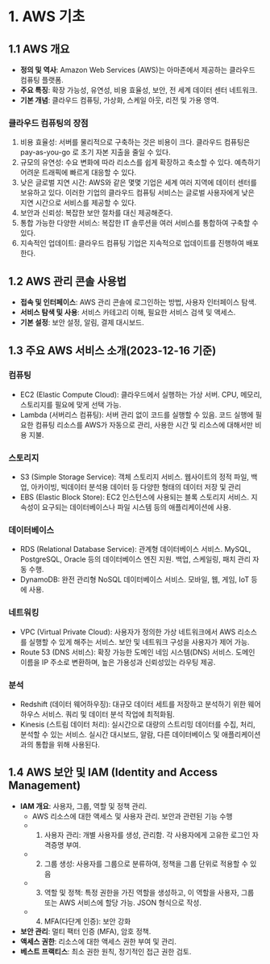 # 1. AWS 기초

## 1.1 AWS 개요
- **정의 및 역사**: Amazon Web Services (AWS)는 아마존에서 제공하는 클라우드 컴퓨팅 플랫폼.
- **주요 특징**: 확장 가능성, 유연성, 비용 효율성, 보안, 전 세계 데이터 센터 네트워크.
- **기본 개념**: 클라우드 컴퓨팅, 가상화, 스케일 아웃, 리전 및 가용 영역.

### 클라우드 컴퓨팅의 장점
1. 비용 효율성: 서버를 물리적으로 구축하는 것은 비용이 크다. 클라우드 컴퓨팅은 pay-as-you-go 로 초기 자본 지출을 줄일 수 있다.
2. 규모의 유연성: 수요 변화에 따라 리소스를 쉽게 확장하고 축소할 수 있다. 예측하기 어려운 트래픽에 빠르게 대응할 수 있다.
3. 낮은 글로벌 지연 시간: AWS와 같은 몇몇 기업은 세계 여러 지역에 데이터 센터를 보유하고 있다. 이러한 기업의 클라우드 컴퓨팅 서비스는 글로벌 사용자에게 낮은 지연 시간으로 서비스를 제공할 수 있다.
4. 보안과 신뢰성: 복잡한 보안 절차를 대신 제공해준다.
5. 통합 가능한 다양한 서비스: 복잡한 IT 솔루션을 여러 서비스를 통합하여 구축할 수 있다.
6. 지속적인 업데이트: 클라우드 컴퓨팅 기업은 지속적으로 업데이트를 진행하여 배포한다.

## 1.2 AWS 관리 콘솔 사용법
- **접속 및 인터페이스**: AWS 관리 콘솔에 로그인하는 방법, 사용자 인터페이스 탐색.
- **서비스 탐색 및 사용**: 서비스 카테고리 이해, 필요한 서비스 검색 및 액세스.
- **기본 설정**: 보안 설정, 알림, 결제 대시보드.

## 1.3 주요 AWS 서비스 소개(2023-12-16 기준)
### **컴퓨팅**
- EC2 (Elastic Compute Cloud): 클라우드에서 실행하는 가상 서버. CPU, 메모리, 스토리지를 필요에 맞게 선택 가능.
- Lambda (서버리스 컴퓨팅): 서버 관리 없이 코드를 실행할 수 있음. 코드 실행에 필요한 컴퓨팅 리소스를 AWS가 자동으로 관리, 사용한 시간 및 리소스에 대해서만 비용 지불.
### **스토리지**
- S3 (Simple Storage Service): 객체 스토리지 서비스. 웹사이트의 정적 파일, 백업, 아카이빙, 빅데이터 분석용 데이터 등 다양한 형태의 데이터 저장 및 관리
- EBS (Elastic Block Store): EC2 인스턴스에 사용되는 블록 스토리지 서비스. 지속성이 요구되는 데이터베이스나 파일 시스템 등의 애플리케이션에 사용.
### **데이터베이스**
- RDS (Relational Database Service): 관계형 데이터베이스 서비스. MySQL, PostgreSQL, Oracle 등의 데이터베이스 엔진 지원. 백업, 스케일링, 패치 관리 자동 수행.
- DynamoDB: 완전 관리형 NoSQL 데이터베이스 서비스. 모바일, 웹, 게임, IoT 등에 사용.
### **네트워킹**
- VPC (Virtual Private Cloud): 사용자가 정의한 가상 네트워크에서 AWS 리소스를 실행할 수 있게 해주는 서비스. 보안 및 네트워크 구성을 사용자가 제어 가능.
- Route 53 (DNS 서비스): 확장 가능한 도메인 네임 시스템(DNS) 서비스. 도메인 이름을 IP 주소로 변환하며, 높은 가용성과 신뢰성있는 라우팅 제공.
### **분석**
- Redshift (데이터 웨어하우징): 대규모 데이터 세트를 저장하고 분석하기 위한 웨어하우스 서비스. 쿼리 및 데이터 분석 작업에 최적화됨.
- Kinesis (스트림 데이터 처리): 실시간으로 대량의 스트리밍 데이터를 수집, 처리, 분석할 수 있는 서비스. 실시간 대시보드, 알람, 다른 데이터베이스 및 애플리케이션과의 통합을 위해 사용된다.

## 1.4 AWS 보안 및 IAM (Identity and Access Management)
- **IAM 개요**: 사용자, 그룹, 역할 및 정책 관리.
  - AWS 리소스에 대한 액세스 및 사용자 관리. 보안과 관련된 기능 수행
  - 1. 사용자 관리: 개별 사용자를 생성, 관리함. 각 사용자에게 고유한 로그인 자격증명 부여.
  - 2. 그룹 생성: 사용자를 그룹으로 분류하여, 정책을 그룹 단위로 적용할 수 있음
  - 3. 역할 및 정책: 특정 권한을 가진 역할을 생성하고, 이 역할을 사용자, 그룹 또는 AWS 서비스에 할당 가능. JSON 형식으로 작성.
  - 4. MFA(다단계 인증): 보안 강화
- **보안 관리**: 멀티 팩터 인증 (MFA), 암호 정책.
- **액세스 권한**: 리소스에 대한 액세스 권한 부여 및 관리.
- **베스트 프랙티스**: 최소 권한 원칙, 정기적인 접근 권한 검토.

